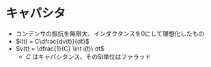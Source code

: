 # キャパシタ

- コンデンサの抵抗を無限大、インダクタンスを0にして理想化したもの
- $i(t) = C\dfrac{dv(t)}{dt}$
- $v(t) = \dfrac{1}{C} \int i(t)\ dt$
  - $C$ はキャパシタンス、そのSI単位はファラッド

